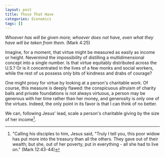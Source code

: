 ```yaml
---
layout: post
title: Those That Have
categories: Economics
tags: []
---
```


*Whoever has will be given more; whoever does not have, even what they
have will be taken from them.* (Mark 4:25)

Imagine, for a moment, that virtue might be measured as easily as
income or height. Nevermind the impossibility of distilling a
multidimensional concept into a single number. Is that virtue
equitably distributed across the U.S.? Or is it concentrated in the
lives of a few monks and social workers, while the rest of us possess
only bits of kindness and drabs of courage?

One might proxy for virtue by looking at a person's charitable
work. Of course, this measure is deeply flawed: the conspicuous
altruism of charity balls and private foundations is not always
virtuous, a person may be generous with her time rather than her
money, and generosity is only one of the virtues. Indeed, the only
point in its favor is that I can think of no better.

We can, following Jesus' lead, scale a person's charitable giving by
the size of her income[^1].

[^1]: "Calling his disciples to him, Jesus said, "Truly I tell you,
    this poor widow has put more into the treasury than all the
    others. They gave out of their wealth; but she, out of her poverty, put
    in everything - all she had to live on." (Mark 12:43-44)

